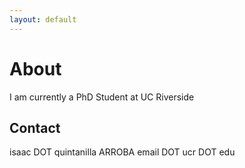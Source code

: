 ```yaml
---
layout: default
---
```


# About

I am currently a PhD Student at UC Riverside

## Contact

isaac DOT quintanilla ARROBA email DOT ucr DOT edu
